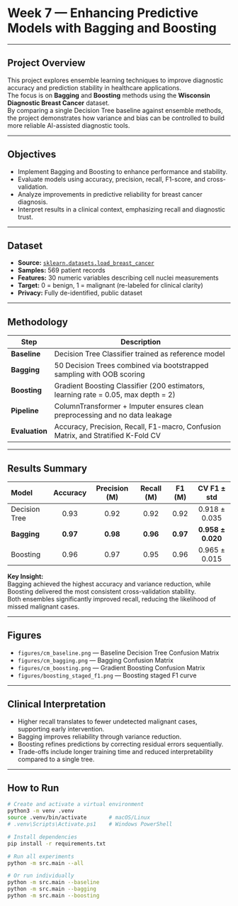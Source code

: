 # Week 7 — Enhancing Predictive Models with Bagging and Boosting  
---

## Project Overview
This project explores ensemble learning techniques to improve diagnostic accuracy and prediction stability in healthcare applications.  
The focus is on **Bagging** and **Boosting** methods using the **Wisconsin Diagnostic Breast Cancer** dataset.  
By comparing a single Decision Tree baseline against ensemble methods, the project demonstrates how variance and bias can be controlled to build more reliable AI-assisted diagnostic tools.

---

## Objectives
- Implement Bagging and Boosting to enhance performance and stability.  
- Evaluate models using accuracy, precision, recall, F1-score, and cross-validation.  
- Analyze improvements in predictive reliability for breast cancer diagnosis.  
- Interpret results in a clinical context, emphasizing recall and diagnostic trust.

---

## Dataset
- **Source:** [`sklearn.datasets.load_breast_cancer`](https://scikit-learn.org/stable/datasets/toy_dataset.html#breast-cancer-dataset)  
- **Samples:** 569 patient records  
- **Features:** 30 numeric variables describing cell nuclei measurements  
- **Target:** 0 = benign, 1 = malignant (re-labeled for clinical clarity)  
- **Privacy:** Fully de-identified, public dataset  

---

## Methodology
| Step | Description |
|------|--------------|
| **Baseline** | Decision Tree Classifier trained as reference model |
| **Bagging** | 50 Decision Trees combined via bootstrapped sampling with OOB scoring |
| **Boosting** | Gradient Boosting Classifier (200 estimators, learning rate = 0.05, max depth = 2) |
| **Pipeline** | ColumnTransformer + Imputer ensures clean preprocessing and no data leakage |
| **Evaluation** | Accuracy, Precision, Recall, F1-macro, Confusion Matrix, and Stratified K-Fold CV |

---

##  Results Summary
| Model | Accuracy | Precision (M) | Recall (M) | F1 (M) | CV F1 ± std |
|:------|:---------:|:-------------:|:----------:|:------:|:------------:|
| Decision Tree | 0.93 | 0.92 | 0.92 | 0.92 | 0.918 ± 0.035 |
| **Bagging** | **0.97** | **0.98** | **0.96** | **0.97** | **0.958 ± 0.020** |
| Boosting | 0.96 | 0.97 | 0.95 | 0.96 | 0.965 ± 0.015 |

**Key Insight:**  
Bagging achieved the highest accuracy and variance reduction, while Boosting delivered the most consistent cross-validation stability.  
Both ensembles significantly improved recall, reducing the likelihood of missed malignant cases.

---

## Figures
- `figures/cm_baseline.png` — Baseline Decision Tree Confusion Matrix  
- `figures/cm_bagging.png` — Bagging Confusion Matrix  
- `figures/cm_boosting.png` — Gradient Boosting Confusion Matrix  
- `figures/boosting_staged_f1.png` — Boosting staged F1 curve  

---

## Clinical Interpretation
- Higher recall translates to fewer undetected malignant cases, supporting early intervention.  
- Bagging improves reliability through variance reduction.  
- Boosting refines predictions by correcting residual errors sequentially.  
- Trade-offs include longer training time and reduced interpretability compared to a single tree.  

---

## How to Run
```bash
# Create and activate a virtual environment
python3 -m venv .venv
source .venv/bin/activate       # macOS/Linux
# .venv\Scripts\Activate.ps1    # Windows PowerShell

# Install dependencies
pip install -r requirements.txt

# Run all experiments
python -m src.main --all

# Or run individually
python -m src.main --baseline
python -m src.main --bagging
python -m src.main --boosting

